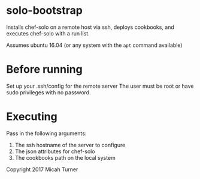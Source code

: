 # solo-bootstrap

Installs chef-solo on a remote host via ssh, deploys cookbooks, and executes chef-solo with a run list.

Assumes ubuntu 16.04 (or any system with the `apt` command available)

# Before running

Set up your .ssh/config for the remote server
The user must be root or have sudo privileges with no password.

# Executing

Pass in the following arguments:

1. The ssh hostname of the server to configure
2. The json attributes for chef-solo
3. The cookbooks path on the local system

Copyright 2017 Micah Turner
